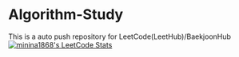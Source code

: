 # Algorithm-Study
This is a auto push repository for LeetCode(LeetHub)/BaekjoonHub
[![minina1868's LeetCode Stats](https://leetcode-stats.vercel.app/api?username=minina1868&theme=Light)](https://github.com/JeremyTsaii/leetcode-stats)
